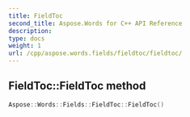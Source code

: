 ```yaml
---
title: FieldToc
second_title: Aspose.Words for C++ API Reference
description: 
type: docs
weight: 1
url: /cpp/aspose.words.fields/fieldtoc/fieldtoc/
---
```

## FieldToc::FieldToc method




```cpp
Aspose::Words::Fields::FieldToc::FieldToc()
```

